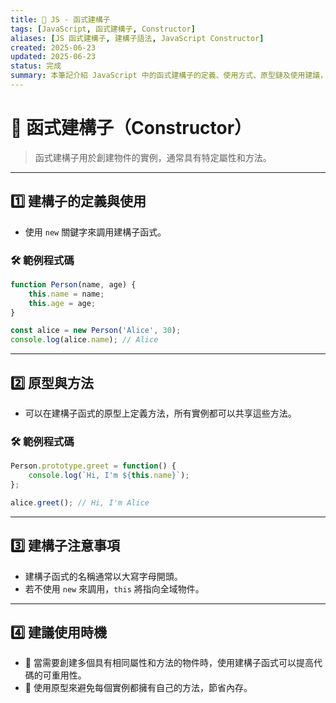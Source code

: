```yaml
---
title: 🔧 JS - 函式建構子
tags: [JavaScript, 函式建構子, Constructor]
aliases: [JS 函式建構子, 建構子語法, JavaScript Constructor]
created: 2025-06-23
updated: 2025-06-23
status: 完成
summary: 本筆記介紹 JavaScript 中的函式建構子的定義、使用方式、原型鏈及使用建議，幫助理解物件的創建與管理。
---
```


# 🔧 函式建構子（Constructor）

>函式建構子用於創建物件的實例，通常具有特定屬性和方法。

---
## 1️⃣ 建構子的定義與使用

- 使用 `new` 關鍵字來調用建構子函式。

### 🛠️ 範例程式碼

```javascript
function Person(name, age) {
    this.name = name;
    this.age = age;
}

const alice = new Person('Alice', 30);
console.log(alice.name); // Alice
```

---
## 2️⃣ 原型與方法

- 可以在建構子函式的原型上定義方法，所有實例都可以共享這些方法。

### 🛠️ 範例程式碼

```javascript
Person.prototype.greet = function() {
    console.log(`Hi, I'm ${this.name}`);
};

alice.greet(); // Hi, I'm Alice
```

---
## 3️⃣ 建構子注意事項

- 建構子函式的名稱通常以大寫字母開頭。
- 若不使用 `new` 來調用，`this` 將指向全域物件。

---

## 4️⃣ 建議使用時機

- 🔹 當需要創建多個具有相同屬性和方法的物件時，使用建構子函式可以提高代碼的可重用性。
- 🔹 使用原型來避免每個實例都擁有自己的方法，節省內存。
